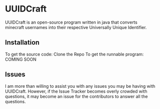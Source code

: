 UUIDCraft
=========
UUIDCraft is an open-source program written in java that converts minecraft usernames into their respective Universally Unique Identifier.

Installation
------------
To get the source code: Clone the Repo
To get the runnable program: COMING SOON

Issues
------
I am more than willing to assist you with any issues you may be having with UUIDCraft.
However, if the Issue Tracker becomes overly crowded with questions, it may become an issue for the contributors to answer all the questions.

